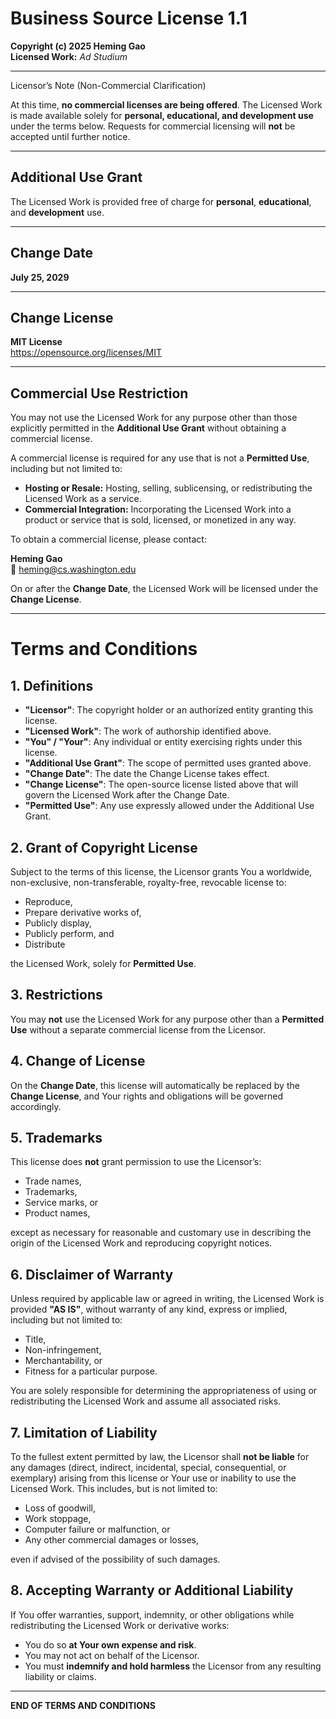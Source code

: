 # Business Source License 1.1

**Copyright (c) 2025 Heming Gao**  
**Licensed Work:** *Ad Studium*

---

Licensor’s Note (Non-Commercial Clarification)

At this time, **no commercial licenses are being offered**.
The Licensed Work is made available solely for **personal, educational, and development use** under the terms below.
Requests for commercial licensing will **not** be accepted until further notice.

---

## Additional Use Grant

The Licensed Work is provided free of charge for **personal**, **educational**, and **development** use.

---

## Change Date

**July 25, 2029**

---

## Change License

**MIT License**  
<https://opensource.org/licenses/MIT>

---

## Commercial Use Restriction

You may not use the Licensed Work for any purpose other than those explicitly permitted in the **Additional Use Grant** without obtaining a commercial license.

A commercial license is required for any use that is not a **Permitted Use**, including but not limited to:

- **Hosting or Resale:** Hosting, selling, sublicensing, or redistributing the Licensed Work as a service.
- **Commercial Integration:** Incorporating the Licensed Work into a product or service that is sold, licensed, or monetized in any way.

To obtain a commercial license, please contact:

**Heming Gao**  
📧 heming@cs.washington.edu

On or after the **Change Date**, the Licensed Work will be licensed under the **Change License**.

---

# Terms and Conditions

## 1. Definitions

- **"Licensor"**: The copyright holder or an authorized entity granting this license.
- **"Licensed Work"**: The work of authorship identified above.
- **"You" / "Your"**: Any individual or entity exercising rights under this license.
- **"Additional Use Grant"**: The scope of permitted uses granted above.
- **"Change Date"**: The date the Change License takes effect.
- **"Change License"**: The open-source license listed above that will govern the Licensed Work after the Change Date.
- **"Permitted Use"**: Any use expressly allowed under the Additional Use Grant.

## 2. Grant of Copyright License

Subject to the terms of this license, the Licensor grants You a worldwide, non-exclusive, non-transferable, royalty-free, revocable license to:

- Reproduce,
- Prepare derivative works of,
- Publicly display,
- Publicly perform, and
- Distribute

the Licensed Work, solely for **Permitted Use**.

## 3. Restrictions

You may **not** use the Licensed Work for any purpose other than a **Permitted Use** without a separate commercial license from the Licensor.

## 4. Change of License

On the **Change Date**, this license will automatically be replaced by the **Change License**, and Your rights and obligations will be governed accordingly.

## 5. Trademarks

This license does **not** grant permission to use the Licensor’s:

- Trade names,
- Trademarks,
- Service marks, or
- Product names,

except as necessary for reasonable and customary use in describing the origin of the Licensed Work and reproducing copyright notices.

## 6. Disclaimer of Warranty

Unless required by applicable law or agreed in writing, the Licensed Work is provided **"AS IS"**, without warranty of any kind, express or implied, including but not limited to:

- Title,
- Non-infringement,
- Merchantability, or
- Fitness for a particular purpose.

You are solely responsible for determining the appropriateness of using or redistributing the Licensed Work and assume all associated risks.

## 7. Limitation of Liability

To the fullest extent permitted by law, the Licensor shall **not be liable** for any damages (direct, indirect, incidental, special, consequential, or exemplary) arising from this license or Your use or inability to use the Licensed Work. This includes, but is not limited to:

- Loss of goodwill,
- Work stoppage,
- Computer failure or malfunction, or
- Any other commercial damages or losses,

even if advised of the possibility of such damages.

## 8. Accepting Warranty or Additional Liability

If You offer warranties, support, indemnity, or other obligations while redistributing the Licensed Work or derivative works:

- You do so **at Your own expense and risk**.
- You may not act on behalf of the Licensor.
- You must **indemnify and hold harmless** the Licensor from any resulting liability or claims.

---

**END OF TERMS AND CONDITIONS**